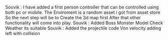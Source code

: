 Souvik : I have added a first person controller that can be controlled using both pc or mobile. The Enviroment is a random asset i got from asset store So the next step will be to Create the 3d map first After that other functionality will come into play.
Souvik : Added Boss Monster Model Check Weather its suitable 
Souvik : Added the projectile code Von velocity adding left with collision
